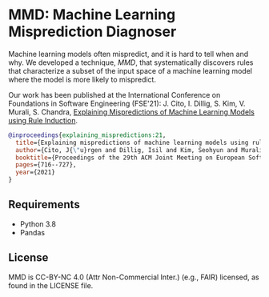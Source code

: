# MMD: Machine Learning Misprediction Diagnoser

Machine learning models often mispredict, and it is hard to tell when and why. We developed a technique, *MMD*, that systematically discovers rules that characterize a subset of the input space of a machine learning model where the model is more likely to mispredict.

Our work has been published at the International Conference on Foundations in Software Engineering (FSE'21): J. Cito, I. Dillig, S. Kim, V. Murali, S. Chandra, [Explaining Mispredictions of Machine Learning Models using Rule Induction](https://github.com/facebookresearch/mmd/blob/main/paper/FSE21-ML-Misprediction-Preprint.pdf).

```bibtex
@inproceedings{explaining_mispredictions:21,
  title={Explaining mispredictions of machine learning models using rule induction},
  author={Cito, J{\"u}rgen and Dillig, Isil and Kim, Seohyun and Murali, Vijayaraghavan and Chandra, Satish},
  booktitle={Proceedings of the 29th ACM Joint Meeting on European Software Engineering Conference and Symposium on the Foundations of Software Engineering},
  pages={716--727},
  year={2021}
}
```

## Requirements

* Python 3.8
* Pandas

## License

MMD is CC-BY-NC 4.0 (Attr Non-Commercial Inter.) (e.g., FAIR) licensed, as found in the LICENSE file.
